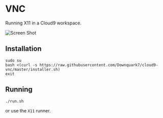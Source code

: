 VNC
===

Running X11 in a Cloud9 workspace.

![Screen Shot](screenshot.png)

Installation
------------

    sudo su
    bash <(curl -s https://raw.githubusercontent.com/Downquark7/cloud9-vnc/master/installer.sh)
    exit

Running
-------

    ./run.sh
    
or use the `X11` runner.
